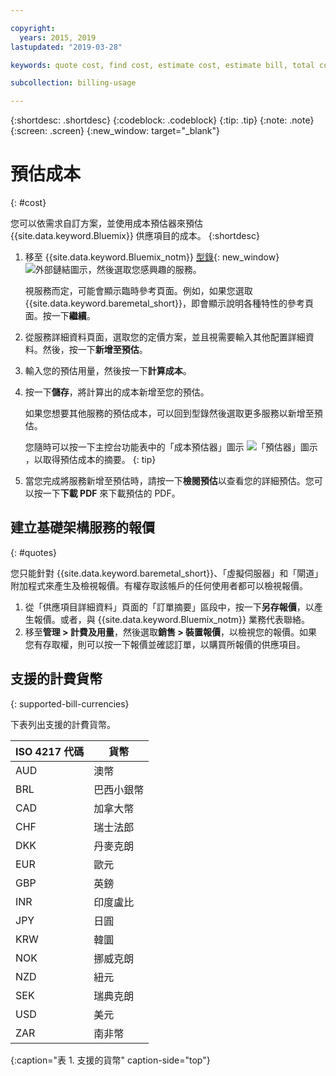 ```yaml
---

copyright:
  years: 2015, 2019
lastupdated: "2019-03-28"

keywords: quote cost, find cost, estimate cost, estimate bill, total cost, service cost

subcollection: billing-usage

---
```


{:shortdesc: .shortdesc}
{:codeblock: .codeblock}
{:tip: .tip}
{:note: .note}
{:screen: .screen}
{:new_window: target="_blank"}

# 預估成本
{: #cost}

您可以依需求自訂方案，並使用成本預估器來預估 {{site.data.keyword.Bluemix}} 供應項目的成本。
{:shortdesc}

1. 移至 {{site.data.keyword.Bluemix_notm}} [型錄](https://cloud.ibm.com/catalog){: new_window} ![外部鏈結圖示](../icons/launch-glyph.svg "外部鏈結圖示")，然後選取您感興趣的服務。

     視服務而定，可能會顯示臨時參考頁面。例如，如果您選取 {{site.data.keyword.baremetal_short}}，即會顯示說明各種特性的參考頁面。按一下**繼續**。
1. 從服務詳細資料頁面，選取您的定價方案，並且視需要輸入其他配置詳細資料。然後，按一下**新增至預估**。
1. 輸入您的預估用量，然後按一下**計算成本**。
1. 按一下**儲存**，將計算出的成本新增至您的預估。

   如果您想要其他服務的預估成本，可以回到型錄然後選取更多服務以新增至預估。

   您隨時可以按一下主控台功能表中的「成本預估器」圖示 ![「預估器」圖示](../icons/Estimator.svg)，以取得預估成本的摘要。
   {: tip}
1. 當您完成將服務新增至預估時，請按一下**檢閱預估**以查看您的詳細預估。您可以按一下**下載 PDF** 來下載預估的 PDF。


## 建立基礎架構服務的報價
{: #quotes}

您只能針對 {{site.data.keyword.baremetal_short}}、「虛擬伺服器」和「閘道」附加程式來產生及檢視報價。有權存取該帳戶的任何使用者都可以檢視報價。

  1. 從「供應項目詳細資料」頁面的「訂單摘要」區段中，按一下**另存報價**，以產生報價。或者，與 {{site.data.keyword.Bluemix_notm}} 業務代表聯絡。
  2. 移至**管理 > 計費及用量**，然後選取**銷售 > 裝置報價**，以檢視您的報價。如果您有存取權，則可以按一下報價並確認訂單，以購買所報價的供應項目。


## 支援的計費貨幣
{: supported-bill-currencies}

下表列出支援的計費貨幣。

|ISO 4217 代碼|貨幣|
|---------------|----------------------|
|AUD|澳幣|
|BRL|	巴西小銀幣|
|CAD|	加拿大幣|
|CHF|	瑞士法郎|
|DKK|	丹麥克朗|
|EUR|	歐元|
|GBP|	英鎊|
|INR|	印度盧比|
|JPY|	日圓|
|KRW|	韓圜|
|NOK|	挪威克朗|
|NZD|	紐元|
|SEK|	瑞典克朗|
|USD|美元|
|ZAR|	南非幣|
{:caption="表 1. 支援的貨幣" caption-side="top"}
